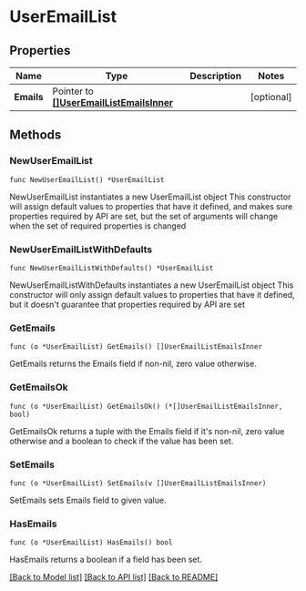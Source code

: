 # UserEmailList

## Properties

Name | Type | Description | Notes
------------ | ------------- | ------------- | -------------
**Emails** | Pointer to [**[]UserEmailListEmailsInner**](UserEmailListEmailsInner.md) |  | [optional]

## Methods

### NewUserEmailList

`func NewUserEmailList() *UserEmailList`

NewUserEmailList instantiates a new UserEmailList object
This constructor will assign default values to properties that have it defined,
and makes sure properties required by API are set, but the set of arguments
will change when the set of required properties is changed

### NewUserEmailListWithDefaults

`func NewUserEmailListWithDefaults() *UserEmailList`

NewUserEmailListWithDefaults instantiates a new UserEmailList object
This constructor will only assign default values to properties that have it defined,
but it doesn't guarantee that properties required by API are set

### GetEmails

`func (o *UserEmailList) GetEmails() []UserEmailListEmailsInner`

GetEmails returns the Emails field if non-nil, zero value otherwise.

### GetEmailsOk

`func (o *UserEmailList) GetEmailsOk() (*[]UserEmailListEmailsInner, bool)`

GetEmailsOk returns a tuple with the Emails field if it's non-nil, zero value otherwise
and a boolean to check if the value has been set.

### SetEmails

`func (o *UserEmailList) SetEmails(v []UserEmailListEmailsInner)`

SetEmails sets Emails field to given value.

### HasEmails

`func (o *UserEmailList) HasEmails() bool`

HasEmails returns a boolean if a field has been set.

[[Back to Model list]](../README.md#documentation-for-models) [[Back to API list]](../README.md#documentation-for-api-endpoints) [[Back to README]](../README.md)
